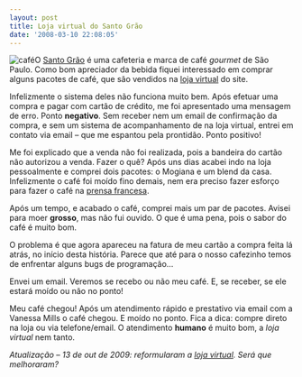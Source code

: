 ```yaml
---
layout: post
title: Loja virtual do Santo Grão
date: '2008-03-10 22:08:05'
---
```



![café](http://www.paodeacucar.com.br/imagens/46/4667735_t1.jpg "WikiImage")O [Santo Grão](http://www.santograo.com.br/) é uma cafeteria e marca de café *gourmet* de São Paulo. Como bom apreciador da bebida fiquei interessado em comprar alguns pacotes de café, que são vendidos na [loja virtual](http://www.santograo.com.br/lojavirtual.asp) do site.

Infelizmente o sistema deles não funciona muito bem. Após efetuar uma compra e pagar com cartão de crédito, me foi apresentado uma mensagem de erro. Ponto **negativo**. Sem receber nem um email de confirmação da compra, e sem um sistema de acompanhamento de na loja virtual, entrei em contato via email – que me espantou pela prontidão. Ponto positivo!

Me foi explicado que a venda não foi realizada, pois a bandeira do cartão não autorizou a venda. Fazer o quê? Após uns dias acabei indo na loja pessoalmente e comprei dois pacotes: o Mogiana e um blend da casa. Infelizmente o café foi moído fino demais, nem era preciso fazer esforço para fazer o café na [prensa francesa](http://seiti.eti.br/blog/2008/prensa-francesa).

Após um tempo, e acabado o café, comprei mais um par de pacotes. Avisei para moer **grosso**, mas não fui ouvido. O que é uma pena, pois o sabor do café é muito bom.

O problema é que agora apareceu na fatura de meu cartão a compra feita lá atrás, no início desta história. Parece que até para o nosso cafezinho temos de enfrentar alguns bugs de programação…

<span class="strikethrough">Envei um email. Veremos se recebo ou não meu café. E, se receber, se ele estará moído ou não no ponto!</span>

Meu café chegou! Após um atendimento rápido e prestativo via email com a Vanessa Mills o café chegou. E moído no ponto. Fica a dica: compre direto na loja ou via telefone/email. O atendimento **humano** é muito bom, a *loja virtual* nem tanto.

*Atualização – 13 de out de 2009: reformularam a [loja virtual](http://santograo.com.br/lojavirtual/). Será que melhoraram?*


